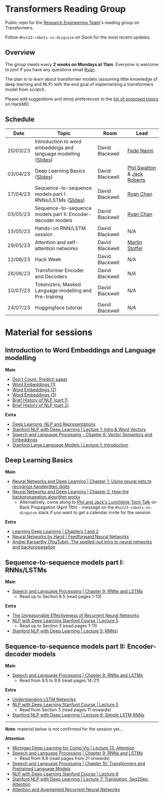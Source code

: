 # Transformers Reading Group

Public repo for the [Research Engineering Team](https://www.turing.ac.uk/research-engineering)'s reading group on Transformers.

Follow `#hut23-robots-in-disguise` on Slack for the most recent updates.

## Overview

The group meets every <b>2 weeks on Mondays at 11am</b>. Everyone is welcome to join! If you have any questions email [Ryan](mailto:rchan@turing.ac.uk).

The plan is to learn about transformer models (assuming little knowledge of deep learning and NLP) with the end goal of implementing a transformers model from scratch.

Please add suggestions and emoji preferences to the [list of proposed topics](https://hackmd.io/NILcoBk1QquVNkDR6dbIBA) on HackMD.

## Schedule

|Date | Topic | Room | Lead |
| --- | ----- | ---- | ---- |
| 20/03/23 | Introduction to word embeddings and language modelling ([Slides](https://docs.google.com/presentation/d/1i56HKtjcdQFTxacxsjgya_giDx8Mv1xZn-IDNc_mK8I/edit?usp=sharing)) | David Blackwell | [Fede Nanni](https://github.com/fedenanni) |
| 03/04/23 | Deep Learning Basics ([Slides](https://github.com/alan-turing-institute/transformers-reading-group/blob/main/sessions/02-deep-learning/Robots_Neural_Networks_2023-04-03.pptx)) | David Blackwell | [Phil Swatton](https://github.com/philswatton) & [Jack Roberts](https://github.com/jack89roberts) |
| 17/04/23 | Sequence-to-sequence models part I: RNNs/LSTMs ([Slides](https://github.com/alan-turing-institute/transformers-reading-group/blob/main/sessions/03-seq2seq-part-i/seq2seq_part1_hut23_robots_in_disguise.pdf)) | David Blackwell | [Ryan Chan](https://github.com/rchan26) |
| 03/05/23 | Sequence-to-sequence models part II: Encoder-decoder models | David Blackwell | [Ryan Chan](https://github.com/rchan26) |
| 15/05/23 | Hands-on RNN/LSTM session | David Blackwell | N/A |
| 29/05/23 | Attention and self-attention networks | David Blackwell | [Martin Stoffel](https://github.com/mastoffel) |
| 12/06/23 | Hack Week | David Blackwell | N/A |
| 26/06/23 | Transformer Encoder and Decoders | David Blackwell | N/A |
| 10/07/23 | Tokenizers, Masked Language modelling and Pre-training | David Blackwell | N/A |
| 24/07/23 | Huggingface tutorial | David Blackwell | N/A |

# Material for sessions

## Introduction to Word Embeddings and Language modelling

**Main**
  - [Don't Count, Predict! paper](https://aclanthology.org/P14-1023.pdf)
  - [Word Embeddings (1)](https://www.ruder.io/word-embeddings-1/)
  - [Word Embeddings (2)](https://www.ruder.io/word-embeddings-softmax/)
  - [Word Embeddings (3)](https://www.ruder.io/secret-word2vec/)
  - [Brief History of NLP (part 1)](https://medium.com/@antoine.louis/a-brief-history-of-natural-language-processing-part-1-ffbcb937ebce)
  - [Brief History of NLP (part 2)](https://medium.com/@antoine.louis/a-brief-history-of-natural-language-processing-part-2-f5e575e8e37)

**Extra**
  - [Deep Learning, NLP and Representations](http://colah.github.io/posts/2014-07-NLP-RNNs-Representations/)
  - [Stanford NLP with Deep Learning | Lecture 1: Intro & Word Vectors](https://youtu.be/rmVRLeJRkl4)
  - [Speech and Language Processing - Chapter 6: Vector Semantics and Embeddings](https://web.stanford.edu/~jurafsky/slp3/6.pdf)
  - [Stanford Large Language Models | Lecture 1: Introduction](https://stanford-cs324.github.io/winter2022/lectures/introduction/)
    
## Deep Learning Basics

**Main**
- [Neural Networks and Deep Learning | Chapter 1: Using neural nets to recognize handwritten digits](http://neuralnetworksanddeeplearning.com/chap1.html)
- [Neural Networks and Deep Learning | Chapter 2: How the backpropagation algorithm works](http://neuralnetworksanddeeplearning.com/chap2.html)
  - Alternatively, come along to [Phil and Jack's Lunchtime Tech Talk](https://github.com/alan-turing-institute/DataScienceSkills/wiki/Lunchtime-Tech-Talks) on Back Propagation (April 11th) - message on the `#hut23-robots-in-disguise` slack if you want to get a calendar invite for the session

**Extra**
- [Learning Deep Learning | Chapters 1 and 2](https://jack89roberts.github.io/learning-deep-learning/index.html)
- [Neural Networks by Hand | Feedforward Neural Networks](https://philswatton.github.io/neural-networks-by-hand/feedforward-neural-network.html)
- [Andrej Karparthy (YouTube): The spelled-out intro to neural networks and backpropagation](https://youtu.be/VMj-3S1tku0)

## Sequence-to-sequence models part I: RNNs/LSTMs

**Main**
- [Speech and Language Processing | Chapter 9: RNNs and LSTMs](https://web.stanford.edu/~jurafsky/slp3/9.pdf)
  - Read up to Section 9.5 (read pages 1-13)

**Extra**
- [The Unreasonable Effectiveness of Recurrent Neural Networks](http://karpathy.github.io/2015/05/21/rnn-effectiveness/)
- [NLP with Deep Learning Stanford Course | Lecture 5](https://web.stanford.edu/class/cs224n/readings/cs224n-2019-notes05-LM_RNN.pdf)
  - Read up to Section 3 (read pages 1-11)
- [Stanford NLP with Deep Learning | Lecture 5: RNNs)](https://you.be/PLryWeHPcBs)

## Sequence-to-sequence models part II: Encoder-decoder models

**Main**
- [Speech and Language Processing | Chapter 9: RNNs and LSTMs](https://web.stanford.edu/~jurafsky/slp3/9.pdf)
  - Read from 9.5 to 9.8 (read pages 14-21)
  
**Extra**
- [Understanding LSTM Networks](http://colah.github.io/posts/2015-08-Understanding-LSTMs/)
- [NLP with Deep Learning Stanford Course | Lecture 5](https://web.stanford.edu/class/cs224n/readings/cs224n-2019-notes05-LM_RNN.pdf)
  - Read from Section 3 (read pages 11 onwards)
- [Stanford NLP with Deep Learning | Lecture 6: Simple LSTM RNNs](https://youtu.be/0LixFSa7yts)

---

**Note**: material below is not confirmed for the session yet...
  
**Attention**
- [Michigan Deep Learning for Comp Vis | Lecture 13: Attention](https://www.youtube.com/watch?v=YAgjfMR9R_M)
- [Speech and Language Processing | Chapter 9: RNNs and LSTMs](https://web.stanford.edu/~jurafsky/slp3/9.pdf)
  - Read from 9.8 (read pages from 21 onwards)
- [Speech and Language Processing | Chapter 10: Transformers and Pretrained Language Models](https://web.stanford.edu/~jurafsky/slp3/10.pdf)
- [NLP with Deep Learning Stanford Course | Lecture 6](https://web.stanford.edu/class/cs224n/readings/cs224n-2019-notes06-NMT_seq2seq_attention.pdf)
- [Stanford NLP with Deep Learning | Lecture 7: Translation, Seq2Seq, Attention](https://youtu.be/wzfWHP6SXxY)
- [Attention and Augmented Recurrent Neural Networks](https://distill.pub/2016/augmented-rnns/)

